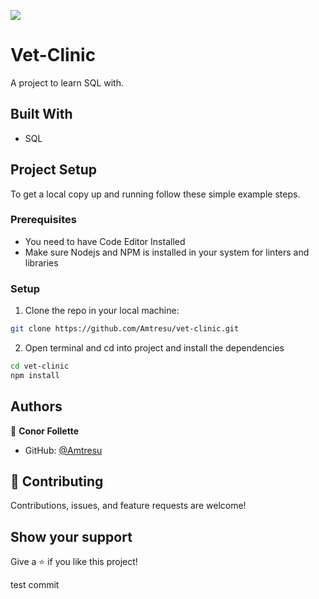 ![](https://img.shields.io/badge/Microverse-blueviolet)

# Vet-Clinic
A project to learn SQL with.


## Built With
- SQL

## Project Setup
To get a local copy up and running follow these simple example steps.

### Prerequisites

- You need to have Code Editor Installed
- Make sure Nodejs and NPM is installed in your system for linters and libraries

### Setup
1. Clone the repo in your local machine:
```bash
git clone https://github.com/Amtresu/vet-clinic.git
```
2. Open terminal and cd into project and install the dependencies
```bash
cd vet-clinic
npm install
```

## Authors

👤 **Conor Follette**

- GitHub: [@Amtresu](https://github.com/Amtresu)



## 🤝 Contributing

Contributions, issues, and feature requests are welcome!

## Show your support

Give a ⭐️ if you like this project!


test commit 